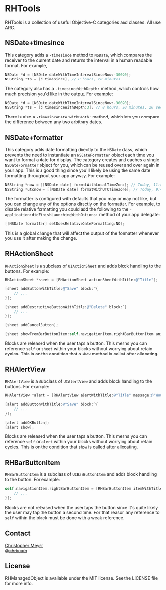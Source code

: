 # RHTools

RHTools is a collection of useful Objective-C categories and classes.  All use ARC.

## NSDate+timesince

This category adds a `-timesince` method to `NSDate`, which compares the receiver to the current date and returns the interval in a human readable format.  For example,

``` objective-c
NSDate *d = [NSDate dateWithTimeIntervalSinceNow:-30020];
NSString *ts = [d timesince]; // 8 hours, 20 minutes
```

The category also has a `-timesinceWithDepth:` method, which controls how much precision you'd like in the output.  For example:

``` objective-c
NSDate *d = [NSDate dateWithTimeIntervalSinceNow:-30020];
NSString *ts = [d timesinceWithDepth:3]; // 8 hours, 20 minutes, 20 seconds
```

There is also a `-timesinceDate:withDepth:` method, which lets you compare the difference between any two arbitrary dates.

## NSDate+formatter

This category adds date formatting directly to the `NSDate` class, which prevents the need to instantiate an `NSDateFormatter` object each time you want to format a date for display.  The category creates and caches a single `NSDateFormatter` object for you, which can be reused over and over again in your app.  This is a good thing since you'll likely be using the same date formatting throughout your app anyway.  For example:

``` objective-c
NSString *now = [[NSDate date] formatWithLocalTimeZone]; // Today, 11:45 AM
NSString *utcnow = [[NSDate date] formatWithUTCTimeZone]; // Today, 9:45 AM
```

The formatter is configured with defaults that you may or may not like, but you can change any of the options directly on the formatter.  For example, to disable relative formatting you could add the following to the `-application:didFinishLaunchingWithOptions:` method of your app delegate:

``` objective-c
[[NSDate formatter] setDoesRelativeDateFormatting:NO];
```

This is a global change that will affect the output of the formatter whenever you use it after making the change.

## RHActionSheet

`RHActionSheet` is a subclass of `UIActionSheet` and adds block handling to the buttons.  For example:

``` objective-c
RHActionSheet *sheet = [RHActionSheet actionSheetWithTitle:@"Title"];

[sheet addButtonWithTitle:@"Save" block:^{
	// ...
}];

[sheet addDestructiveButtonWithTitle:@"Delete" block:^{
	// ...
}];

[sheet addCancelButton];

[sheet showFromBarButtonItem:self.navigationItem.rightBarButtonItem animated:YES];
```

Blocks are released when the user taps a button.  This means you can reference `self` or `sheet` within your blocks without worrying about retain cycles.  This is on the condition that a `show` method is called after allocating.

## RHAlertView

`RHAlertView` is a subclass of `UIAlertView` and adds block handling to the buttons.  For example:

``` objective-c
RHAlertView *alert = [RHAlertView alertWithTitle:@"Title" message:@"Would you like to save?"];

[alert addButtonWithTitle:@"Save" block:^{
	// ...
}];

[alert addOKButton];
[alert show];
```

Blocks are released when the user taps a button.  This means you can reference `self` or `alert` within your blocks without worrying about retain cycles.  This is on the condition that `show` is called after allocating.

## RHBarButtonItem

`RHBarButtonItem` is a subclass of `UIBarButtonItem` and adds block handling to the button.  For example:

``` objective-c
self.navigationItem.rightBarButtonItem = [RHBarButtonItem itemWithTitle:@"Edit" block:^{
	// ...
}];
```

Blocks are not released when the user taps the button since it's quite likely the user may tap the button a second time.  For that reason any reference to `self` within the block must be done with a weak reference.

## Contact

[Christopher Meyer](https://github.com/chriscdn)  
[@chriscdn](http://twitter.com/chriscdn)

## License
RHManagedObject is available under the MIT license. See the LICENSE file for more info.
